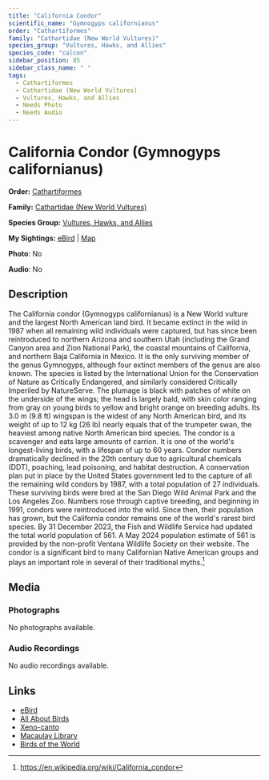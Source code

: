```yaml
---
title: "California Condor"
scientific_name: "Gymnogyps californianus"
order: "Cathartiformes"
family: "Cathartidae (New World Vultures)"
species_group: "Vultures, Hawks, and Allies"
species_code: "calcon"
sidebar_position: 85
sidebar_class_name: " "
tags: 
  - Cathartiformes
  - Cathartidae (New World Vultures)
  - Vultures, Hawks, and Allies
  - Needs Photo
  - Needs Audio
---
```


# California Condor (Gymnogyps californianus)

**Order:** [Cathartiformes](/tags/cathartiformes)

**Family:** [Cathartidae (New World Vultures)](/tags/cathartidae-new-world-vultures)

**Species Group:** [Vultures, Hawks, and Allies](/tags/vultures-hawks-and-allies)

**My Sightings:** [eBird](https://ebird.org/lifelist?r=world&time=life&spp=calcon) | [Map](/map?species_code=calcon)

**Photo**: No 

**Audio**: No

## Description
The California condor (Gymnogyps californianus) is a New World vulture and the largest North American land bird. It became extinct in the wild in 1987 when all remaining wild individuals were captured, but has since been reintroduced to northern Arizona and southern Utah (including the Grand Canyon area and Zion National Park), the coastal mountains of California, and northern Baja California in Mexico. It is the only surviving member of the genus Gymnogyps, although four extinct members of the genus are also known. The species is listed by the International Union for the Conservation of Nature as Critically Endangered, and similarly considered Critically Imperiled by NatureServe.
The plumage is black with patches of white on the underside of the wings; the head is largely bald, with skin color ranging from gray on young birds to yellow and bright orange on breeding adults. Its 3.0 m (9.8 ft) wingspan is the widest of any North American bird, and its weight of up to 12 kg (26 lb) nearly equals that of the trumpeter swan, the heaviest among native North American bird species. The condor is a scavenger and eats large amounts of carrion. It is one of the world's longest-living birds, with a lifespan of up to 60 years.
Condor numbers dramatically declined in the 20th century due to agricultural chemicals (DDT), poaching, lead poisoning, and habitat destruction. A conservation plan put in place by the United States government led to the capture of all the remaining wild condors by 1987, with a total population of 27 individuals. These surviving birds were bred at the San Diego Wild Animal Park and the Los Angeles Zoo. Numbers rose through captive breeding, and beginning in 1991, condors were reintroduced into the wild. Since then, their population has grown, but the California condor remains one of the world's rarest bird species. By 31 December 2023, the Fish and Wildlife Service had updated the total world population of 561. A May 2024 population estimate of 561 is provided by the non-profit Ventana Wildlife Society on their website. The condor is a significant bird to many Californian Native American groups and plays an important role in several of their traditional myths.[^1]

[^1]: https://en.wikipedia.org/wiki/California_condor

## Media
### Photographs
No photographs available.

### Audio Recordings
No audio recordings available.

## Links
* [eBird](https://ebird.org/species/calcon) 
* [All About Birds](https://www.allaboutbirds.org/guide/calcon) 
* [Xeno-canto](https://www.xeno-canto.org/species/gymnogyps-californianus) 
* [Macaulay Library](https://search.macaulaylibrary.org/catalog?taxonCode=calcon&sort=rating_rank_desc)
* [Birds of the World](https://birdsoftheworld.org/bow/species/calcon)
